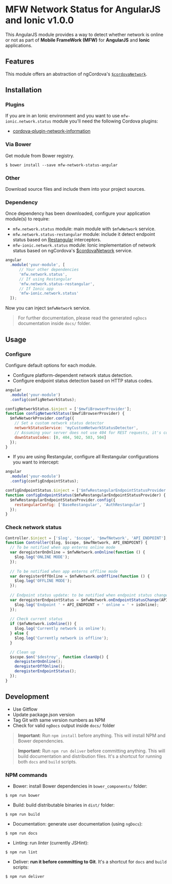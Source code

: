 # MFW Network Status for AngularJS and Ionic v1.0.0

This AngularJS module provides a way to detect whether network is online or not as part of **Mobile FrameWork (MFW)**
for **AngularJS** and **Ionic** applications.



## Features


This module offers an abstraction of ngCordova's [`$cordovaNetwork`](http://ngcordova.com/docs/plugins/network/).




## Installation

### Plugins

If you are in an Ionic environment and you want to use `mfw-ionic.network.status` module you'll need the following Cordova plugins:

* [cordova-plugin-network-information](https://github.com/apache/cordova-plugin-network-information)


### Via Bower

Get module from Bower registry.

```shell
$ bower install --save mfw-network-status-angular
```


### Other

Download source files and include them into your project sources.



### Dependency

Once dependency has been downloaded, configure your application module(s) to require:

* `mfw.network.status` module: main module with `$mfwNetwork` service.
* `mfw.network.status-restangular` module: include it detect endpoint status based on
    [Restangular](https://github.com/mgonto/restangular) interceptors.
* `mfw-ionic.network.status` module: Ionic implementation of network status based on ngCordova's
    [$cordovaNetwork](http://ngcordova.com/docs/plugins/network/) service.

```js
angular
  .module('your-module', [
      // Your other dependencies
      'mfw.network.status',
      // If using Restangular
      'mfw.network.status-restangular',
      // If Ionic app
      'mfw-ionic.network.status'
  ]);
```

Now you can inject `$mfwNetwork` service.


> For further documentation, please read the generated `ngDocs` documentation inside `docs/` folder.


## Usage

### Configure

Configure default options for each module.


* Configure platform-dependent network status detection.
* Configure endpoint status detection based on HTTP status codes.

```js
angular
  .module('your-module')
  .config(configNetworkStatus);

configNetworkStatus.$inject = ['$mwfiBrowserProvider'];
function configNetworkStatus($mwfiBrowserProvider) {
  $mfwNetworkProvider.config({
    // Set a custom network status detector
    networkStatusService: 'myCustomNetworkStatusDetector',
    // Assuming your server does not use 404 for REST requests, it's considered down when 404 is returned
    downStatusCodes: [0, 404, 502, 503, 504]
  });
}
```

* If you are using Restangular, configure all Restangular configurations you want to intercept:

```js
angular
  .module('your-module')
  .config(configEndpointStatus);

configEndpointStatus.$inject = ['$mfwRestangularEndpointStatusProvider'];
function configEndpointStatus($mfwRestangularEndpointStatusProvider) {
  $mfwRestangularEndpointStatusProvider.config({
    restangularConfig: ['BaseRestangular', 'AuthRestangular']
  });
}
```


### Check network status

```js
Controller.$inject = ['$log', '$scope', '$mwfNetwork', 'API_ENDPOINT'];
function Controller($log, $scope, $mwfNetwork, API_ENDPOINT) {
  // To be notified when app enterns online mode
  var deregisterOnOnline = $mfwNetwork.onOnline(function () {
    $log.log('ONLINE MODE');
  });
  
  // To be notified when app enterns offline mode
  var deregisterOffOnline = $mfwNetwork.onOffline(function () {
    $log.log('OFFLINE MODE');  
  });
  
  // Endpoint status update: to be notified when endpoint status changes
  var deregisterEndpointStatus = $mfwNetwork.onEndpointStatusChange(API_ENDPOINT, function (isOnline) {
    $log.log('Endpoint ' + API_ENDPOINT + ' online = ' + isOnline);
  });
  
  // Check current status
  if ($mfwNetwork.isOnline()) {
    $log.log('Currently network is online');
  } else {
    $log.log('Currently network is offline');
  }

  // Clean up
  $scope.$on('$destroy', function cleanUp() {
    deregisterOnOnline();
    deregisterOffOnline();
    deregisterEndpointStatus();
  });
}
```


## Development

* Use Gitflow
* Update package.json version
* Tag Git with same version numbers as NPM
* Check for valid `ngDocs` output inside `docs/` folder

> **Important**: Run `npm install` before anything. This will install NPM and Bower dependencies.

> **Important**: Run `npm run deliver` before committing anything. This will build documentation and distribution files.
> It's a shortcut for running both `docs` and `build` scripts.


### NPM commands

* Bower: install Bower dependencies in `bower_components/` folder:

```shell
$ npm run bower
```

* Build: build distributable binaries in `dist/` folder:

```shell
$ npm run build
```

* Documentation: generate user documentation (using `ngDocs`):

```shell
$ npm run docs
```

* Linting: run *linter* (currently JSHint):

```shell
$ npm run lint
```

* Deliver: **run it before committing to Git**. It's a shortcut for `docs` and `build` scripts:

```shell
$ npm run deliver
```
